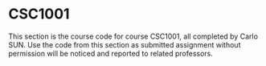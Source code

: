# CSC1001

This section is the course code for course CSC1001, all completed by Carlo SUN. Use the code from this section as submitted assignment without permission will be noticed and reported to related professors.
